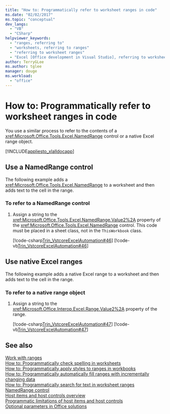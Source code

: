 ```yaml
---
title: "How to: Programmatically refer to worksheet ranges in code"
ms.date: "02/02/2017"
ms.topic: "conceptual"
dev_langs: 
  - "VB"
  - "CSharp"
helpviewer_keywords: 
  - "ranges, referring to"
  - "worksheets, referring to ranges"
  - "referring to worksheet ranges"
  - "Excel [Office development in Visual Studio], referring to worksheet ranges"
author: TerryGLee
ms.author: tglee
manager: douge
ms.workload: 
  - "office"
---
```

# How to: Programmatically refer to worksheet ranges in code
  You use a similar process to refer to the contents of a <xref:Microsoft.Office.Tools.Excel.NamedRange> control or a native Excel range object.  
  
 [!INCLUDE[appliesto_xlalldocapp](../vsto/includes/appliesto-xlalldocapp-md.md)]  
  
## Use a NamedRange control  
 The following example adds a <xref:Microsoft.Office.Tools.Excel.NamedRange> to a worksheet and then adds text to the cell in the range.  
  
### To refer to a NamedRange control  
  
1.  Assign a string to the <xref:Microsoft.Office.Tools.Excel.NamedRange.Value2%2A> property of the <xref:Microsoft.Office.Tools.Excel.NamedRange> control. This code must be placed in a sheet class, not in the `ThisWorkbook` class.  
  
     [!code-csharp[Trin_VstcoreExcelAutomation#46](../vsto/codesnippet/CSharp/Trin_VstcoreExcelAutomationCS/Sheet1.cs#46)]
     [!code-vb[Trin_VstcoreExcelAutomation#46](../vsto/codesnippet/VisualBasic/Trin_VstcoreExcelAutomation/Sheet1.vb#46)]  
  
## Use native Excel ranges  
 The following example adds a native Excel range to a worksheet and then adds text to the cell in the range.  
  
### To refer to a native range object  
  
1.  Assign a string to the <xref:Microsoft.Office.Interop.Excel.Range.Value2%2A> property of the range.  
  
     [!code-csharp[Trin_VstcoreExcelAutomation#47](../vsto/codesnippet/CSharp/Trin_VstcoreExcelAutomationCS/Sheet1.cs#47)]
     [!code-vb[Trin_VstcoreExcelAutomation#47](../vsto/codesnippet/VisualBasic/Trin_VstcoreExcelAutomation/Sheet1.vb#47)]  
  
## See also  
 [Work with ranges](../vsto/working-with-ranges.md)   
 [How to: Programmatically check spelling in worksheets](../vsto/how-to-programmatically-check-spelling-in-worksheets.md)   
 [How to: Programmatically apply styles to ranges in workbooks](../vsto/how-to-programmatically-apply-styles-to-ranges-in-workbooks.md)   
 [How to: Programmatically automatically fill ranges with incrementally changing data](../vsto/how-to-programmatically-automatically-fill-ranges-with-incrementally-changing-data.md)   
 [How to: Programmatically search for text in worksheet ranges](../vsto/how-to-programmatically-search-for-text-in-worksheet-ranges.md)   
 [NamedRange control](../vsto/namedrange-control.md)   
 [Host items and host controls overview](../vsto/host-items-and-host-controls-overview.md)   
 [Programmatic limitations of host items and host controls](../vsto/programmatic-limitations-of-host-items-and-host-controls.md)   
 [Optional parameters in Office solutions](../vsto/optional-parameters-in-office-solutions.md)  
